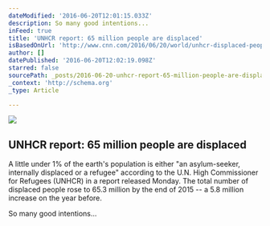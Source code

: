 ```yaml
---
dateModified: '2016-06-20T12:01:15.033Z'
description: So many good intentions...
inFeed: true
title: 'UNHCR report: 65 million people are displaced'
isBasedOnUrl: 'http://www.cnn.com/2016/06/20/world/unhcr-displaced-peoples-report/index.html'
author: []
datePublished: '2016-06-20T12:02:19.098Z'
starred: false
sourcePath: _posts/2016-06-20-unhcr-report-65-million-people-are-displaced.md
_context: 'http://schema.org'
_type: Article

---
```

<article style=""><img src="https://imgflo.herokuapp.com/graph/vahj1ThiexotieMo/8dcde28210c725acc42a14e0745e7c2a/noop.jpg?input=http://i2.cdn.turner.com/cnnnext/dam/assets/160620114608-syria-refugee-turkey-border-june-15-2015-large-tease.jpg" /><h1>UNHCR report: 65 million people are displaced</h1><p>A little under 1% of the earth's population is either "an asylum-seeker, internally displaced or a refugee" according to the U.N. High Commissioner for Refugees (UNHCR) in a report released Monday. The total number of displaced people rose to 65.3 million by the end of 2015 -- a 5.8 million increase on the year before.</p></article>

So many good intentions...